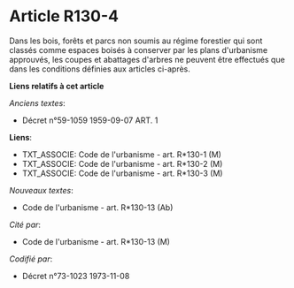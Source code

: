 # Article R130-4

Dans les bois, forêts et parcs non soumis au régime forestier qui sont classés comme espaces boisés à conserver par les plans
d'urbanisme approuvés, les coupes et abattages d'arbres ne peuvent être effectués que dans les conditions définies aux
articles ci-après.

**Liens relatifs à cet article**

_Anciens textes_:

  - Décret n°59-1059 1959-09-07 ART. 1

**Liens**:

  - TXT_ASSOCIE: Code de l'urbanisme - art. R*130-1 (M)
  - TXT_ASSOCIE: Code de l'urbanisme - art. R*130-2 (M)
  - TXT_ASSOCIE: Code de l'urbanisme - art. R*130-3 (M)

_Nouveaux textes_:

  - Code de l'urbanisme - art. R*130-13 (Ab)

_Cité par_:

  - Code de l'urbanisme - art. R*130-13 (M)

_Codifié par_:

  - Décret n°73-1023 1973-11-08
